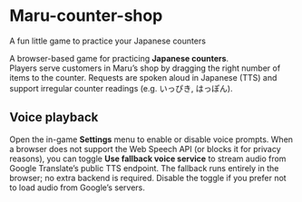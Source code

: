 # Maru-counter-shop
A fun little game to practice your Japanese counters

A browser-based game for practicing **Japanese counters**.  
Players serve customers in Maru’s shop by dragging the right number of items to the counter.
Requests are spoken aloud in Japanese (TTS) and support irregular counter readings (e.g. いっぴき, はっぽん).

## Voice playback

Open the in-game **Settings** menu to enable or disable voice prompts. When a browser does not
support the Web Speech API (or blocks it for privacy reasons), you can toggle **Use fallback voice
service** to stream audio from Google Translate’s public TTS endpoint. The fallback runs entirely in
the browser; no extra backend is required. Disable the toggle if you prefer not to load audio from
Google’s servers.

